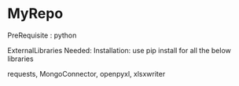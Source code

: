 # MyRepo

PreRequisite : 
python

ExternalLibraries Needed:
Installation: use pip install for all the  below libraries

requests,
MongoConnector,
openpyxl,
xlsxwriter
